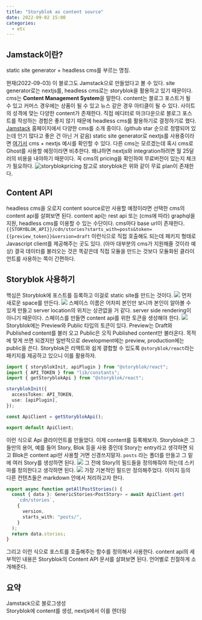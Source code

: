 ```yaml
---
title: "Storyblok as content source"
date: 2022-09-02 15:00
categories:
  - etc
---
```


## Jamstack이란?

static site generator + headless cms를 부르는 명칭.

현재(2022-09-03) 이 블로그도 Jamstack으로 만들었다고 볼 수 있다.
site generator로는 nextjs를, headless cms로는 storyblok을 활용하고 있기 때문이다. cms는 **Content Management System**을 말한다.
content는 블로그 포스트가 될 수 있고 커머스 경우에는 상품이 될 수 있고 뉴스 같은 경우 아티클이 될 수 있다. 사이트의 성격에 맞는 다양한 content가 존재한다.
직접 에디터로 마크다운으로 블로그 포스트를 작성하는 경험은 좋지 않기 때문에 headless cms를 활용하기로 결정하기로 했다.
[Jamstack] 홈페이지에서 다양한 cms를 소개 중이다. (github star 순으로 정렬되어 있는데 인기 많다고 좋은 건 아닌 거 같음)
static site generator로 nextjs를 사용중이라면 [여기서] cms + nextjs 예시를 확인할 수 있다.
다른 cms는 모르겠는데 혹시 cms로 Ghost를 사용할 예정이라면 비추한다. 왜냐하면 nextjs와 integration하려면 월 25달러의 비용을 내야하기 때문이다.
꼭 cms의 pricing을 확인하여 무료버전이 있는지 체크가 필요하다.
![storyblokpricing](https://a.storyblok.com/f/171155/1022x436/bc1ad1a705/stotyblokpricing.png)
참고로 storyblok은 위와 같이 무료 plan이 존재한다.

## Content API

headless cms을 오로지 content source로만 사용할 예정이라면 선택한 cms의 content api를 살펴보면 된다.
content api는 rest api 또는 (cms에 따라) graphql을 지원, headless cms를 이용할 수 있는 수단이다.
cms마다 base url이 존재한다.
`{{STORYBLOK_API}}/cdn/stories?starts_with=posts&token={{preview_token}}&version=draft` 이런식으로 직접 호출해도 되는데
패키지 형태로 Javascript client를 제공해주는 곳도 있다. (아마 대부분의 cms가 지원해줄 것이라 예상)
결국 데이터를 불러오는 것은 똑같은데 직접 모듈을 만드는 것보다 모듈화된 클라이언트를 사용하는 쪽이 간편하다.

## Storyblok 사용하기

핵심은 Storyblok에 포스트를 등록하고 이걸로 static site를 만드는 것이다.
![](https://a.storyblok.com/f/171155/1469x100/4828315e7c/screen-shot-2022-09-03-at-1-38-17-am.png)
먼저 새로운 space를 만든다.
![](https://a.storyblok.com/f/171155/666x729/b994789677/screen-shot-2022-09-03-at-1-40-25-am.png)
스페이스 이름은 어차피 본인만 보니까 본인이 알아볼 수 있게 만들고 server location의 위치는 상관없을 거 같다. server side rendering이 아니기 때문이다.
스페이스를 만들면 content api를 위한 토큰을 생성해야 한다.
![](https://a.storyblok.com/f/171155/1551x348/5afb947cbf/screen-shot-2022-09-03-at-1-38-53-am.png)
Storyblok에는 Preview와 Public 타입의 토큰이 있다.
Preview는 Draft와 Published content를 불러 오고 Public은 오직 Published content만 불러온다.
목적에 맞게 쓰면 되겠지만 일반적으로 development에는 preview, production에는 public을 쓴다.
Storyblok은 리액트와 쉽게 결합할 수 있도록 `@storyblok/react`라는 패키지를 제공하고 있으니 이를 활용하자.

```ts
import { storyblokInit, apiPlugin } from "@storyblok/react";
import { API_TOKEN } from "lib/constants";
import { getStoryblokApi } from "@storyblok/react";

storyblokInit({
  accessToken: API_TOKEN,
  use: [apiPlugin],
});

const ApiClient = getStoryblokApi();

export default ApiClient;
```

이런 식으로 Api 클라이언트를 만들었다.
이제 content를 등록해보자. Storyblok은 그들만의 용어, 예를 들어 Story, Blok 등을 사용 중인데 Story는 entry라고 생각하면 되고 Blok은 content api만 사용할 거면 신경쓰지말자.
`posts` 라는 폴더를 만들고 그 밑에 여러 Story를 생성하면 된다.
![](https://a.storyblok.com/f/171155/1855x815/a66361efd7/screen-shot-2022-09-03-at-1-39-12-am.png)
그 전에 Story의 필드들을 정의해줘야 하는데 스키마를 정의한다고 생각하면 된다.
![](https://a.storyblok.com/f/171155/464x586/5d794da11c/screen-shot-2022-09-03-at-1-55-42-am.png)
가장 기본적인 필드만 정의해주었다. 이미지 등의 다른 컨텐츠들은 markdown 안에서 처리하고자 한다.

```ts
export async function getAllPostStories() {
  const { data }: GenericStories<PostStory> = await ApiClient.get(
    `cdn/stories`,
    {
      version,
      starts_with: "posts/",
    }
  );
  return data.stories;
}
```

그리고 이런 식으로 포스트를 호출해주는 함수를 정의해서 사용한다.
content api의 세부적인 내용은 Storyblok의 Content API 문서를 살펴보면 된다. 언어별로 친절하게 소개해준다.

## 요약

Jamstack으로 블로그생성  
Storyblok에 content를 생성, nextjs에서 이를 렌더링

[jamstack]: https://jamstack.org/headless-cms/
[여기서]: https://nextjs.org/examples
